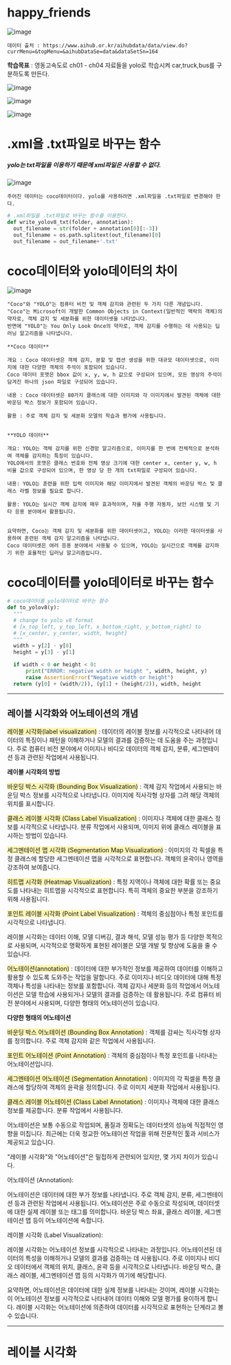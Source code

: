 # happy_friends
![image](https://github.com/sesac-google-ai-1st/happy_friends/assets/107024182/0909b93f-39fb-4e3d-8318-5e71d0628117)
```
데이터 출처 : https://www.aihub.or.kr/aihubdata/data/view.do?currMenu=&topMenu=&aihubDataSe=data&dataSetSn=164
```


**학습목표** : 영동고속도로 ch01 - ch04 자료들을 yolo로 학습시켜 car,truck,bus를 구분하도록 만든다.


![image](https://github.com/sesac-google-ai-1st/happy_friends/assets/147118232/523939c7-0ba1-4341-864e-69f7151c113b)

![image](https://github.com/sesac-google-ai-1st/happy_friends/assets/147118232/c26726d7-ae58-49a3-84e8-a0936f7d9003)

![image](https://github.com/sesac-google-ai-1st/happy_friends/assets/147118232/88266b98-a53e-40e4-9f6d-1825534d3150)


# .xml을 .txt파일로 바꾸는 함수
##### yolo는 txt파일을 이용하기 때문에 xml파일은 사용할 수 없다.

![image](https://github.com/sesac-google-ai-1st/happy_friends/assets/147118232/b2bcfd6a-340e-4c2f-b84a-fe932e2eb8a0)

```
주어진 데이터는 coco데이터이다. yolo를 사용하려면 .xml파일을 .txt파일로 변경해야 한다.
```

```python
# .xml파일을 .txt파일로 바꾸는 함수를 이용한다.
def write_yolov8_txt(folder, annotation):
  out_filename = str(folder + annotation[0][:-3])
  out_filename = os.path.splitext(out_filename)[0]
  out_filename = out_filename+'.txt'
```

# coco데이터와 yolo데이터의 차이

![image](https://github.com/sesac-google-ai-1st/happy_friends/assets/147118232/500ffcde-95ef-4c83-88bf-111ff9972ecd)

```
"Coco"와 "YOLO"는 컴퓨터 비전 및 객체 감지와 관련된 두 가지 다른 개념입니다. 
"Coco"는 Microsoft이 개발한 Common Objects in Context(일반적인 맥락의 객체)의 약자로, 객체 감지 및 세분화를 위한 데이터셋을 나타냅니다. 
반면에 "YOLO"는 You Only Look Once의 약자로, 객체 감지를 수행하는 데 사용되는 딥러닝 알고리즘을 나타냅니다.

**Coco 데이터**

개요 : Coco 데이터셋은 객체 감지, 분할 및 캡션 생성을 위한 대규모 데이터셋으로, 이미지에 대한 다양한 객체의 주석이 포함되어 있습니다.
Coco 데이터 포맷은 bbox 값이 x, y, w, h 값으로 구성되어 있으며, 모든 영상의 주석이 담겨진 하나의 json 파일로 구성되어 있습니다.

내용 : Coco 데이터셋은 80가지 클래스에 대한 이미지와 각 이미지에서 발견된 객체에 대한 바운딩 박스 정보가 포함되어 있습니다.

활용 : 주로 객체 감지 및 세분화 모델의 학습과 평가에 사용됩니다.


**YOLO 데이터**

개요: YOLO는 객체 감지를 위한 신경망 알고리즘으로, 이미지를 한 번에 전체적으로 분석하여 객체를 감지하는 특징이 있습니다.
YOLO에서의 포맷은 클래스 번호와 전체 영상 크기에 대한 center x, center y, w, h 비율 값으로 구성되어 있으며, 한 영상 당 한 개의 txt파일로 구성되어 있습니다. 

내용: YOLO는 훈련을 위한 입력 이미지와 해당 이미지에서 발견된 객체의 바운딩 박스 및 클래스 라벨 정보를 필요로 합니다.

활용: YOLO는 실시간 객체 감지에 매우 효과적이며, 자율 주행 자동차, 보안 시스템 및 기타 응용 분야에서 활용됩니다.


요약하면, Coco는 객체 감지 및 세분화를 위한 데이터셋이고, YOLO는 이러한 데이터셋을 사용하여 훈련된 객체 감지 알고리즘을 나타냅니다.
Coco 데이터셋은 여러 응용 분야에서 사용될 수 있으며, YOLO는 실시간으로 객체를 감지하기 위한 효율적인 딥러닝 알고리즘입니다.
```

# coco데이터를 yolo데이터로 바꾸는 함수

```python
# coco데이터를 yolo데이터로 바꾸는 함수
def to_yolov8(y):
  """
  # change to yolo v8 format
  # [x_top_left, y_top_left, x_bottom_right, y_bottom_right] to
  # [x_center, y_center, width, height]
  """
  width = y[2] - y[0]
  height = y[3] - y[1]

  if width < 0 or height < 0:
      print("ERROR: negative width or height ", width, height, y)
      raise AssertionError("Negative width or height")
  return (y[0] + (width/2)), (y[1] + (height/2)), width, height

```

---

## 레이블 시각화와 어노테이션의 개념

<span style="background-color:#fff5b1">레이블 시각화(label visualization)</span> : 데이터의 레이블 정보를 시각적으로 나타내어 데이터의 특징이나 패턴을 이해하거나 모델의 결과를 검증하는 데 도움을 주는 과정입니다. 
주로 컴퓨터 비전 분야에서 이미지나 비디오 데이터의 객체 감지, 분류, 세그멘테이션 등과 관련된 작업에서 사용됩니다.

**레이블 시각화의 방법**

<span style="background-color:#fff5b1">바운딩 박스 시각화 (Bounding Box Visualization)</span> : 객체 감지 작업에서 사용되는 바운딩 박스 정보를 시각적으로 나타냅니다. 이미지에 직사각형 상자를 그려 해당 객체의 위치를 표시합니다.

<span style="background-color:#fff5b1">클래스 레이블 시각화 (Class Label Visualization)</span> : 이미지나 객체에 대한 클래스 정보를 시각적으로 나타냅니다. 분류 작업에서 사용되며, 이미지 위에 클래스 레이블을 표시하는 방법이 있습니다.

<span style="background-color:#fff5b1">세그멘테이션 맵 시각화 (Segmentation Map Visualization)</span> : 이미지의 각 픽셀을 특정 클래스에 할당한 세그멘테이션 맵을 시각적으로 표현합니다. 객체의 윤곽이나 영역을 강조하여 보여줍니다.

<span style="background-color:#fff5b1">히트맵 시각화 (Heatmap Visualization)</span> : 특정 지역이나 객체에 대한 확률 또는 중요도를 나타내는 히트맵을 시각적으로 표현합니다. 특히 객체의 중요한 부분을 강조하기 위해 사용됩니다.

<span style="background-color:#fff5b1">포인트 레이블 시각화 (Point Label Visualization)</span> : 객체의 중심점이나 특정 포인트를 시각적으로 나타냅니다.

레이블 시각화는 데이터 이해, 모델 디버깅, 결과 해석, 모델 성능 평가 등 다양한 목적으로 사용되며, 시각적으로 명확하게 표현된 레이블은 모델 개발 및 향상에 도움을 줄 수 있습니다.



<span style="background-color:#fff5b1">어노테이션(annotation)</span> :  데이터에 대한 부가적인 정보를 제공하여 데이터를 이해하고 활용할 수 있도록 도와주는 작업을 말합니다. 
주로 이미지나 비디오 데이터에 대해 특정 객체나 특성을 나타내는 정보를 포함합니다. 
객체 감지나 세분화 등의 작업에서 어노테이션은 모델 학습에 사용되거나 모델의 결과를 검증하는 데 활용됩니다.
주로 컴퓨터 비전 분야에서 사용되며, 다양한 형태의 어노테이션이 있습니다.

**다양한 형태의 어노테이션**

<span style="background-color:#fff5b1">바운딩 박스 어노테이션 (Bounding Box Annotation)</span> : 객체를 감싸는 직사각형 상자를 정의합니다. 
주로 객체 감지와 같은 작업에서 사용됩니다.

<span style="background-color:#fff5b1">포인트 어노테이션 (Point Annotation)</span> : 객체의 중심점이나 특정 포인트를 나타내는 어노테이션입니다.

<span style="background-color:#fff5b1">세그멘테이션 어노테이션 (Segmentation Annotation)</span> : 이미지의 각 픽셀을 특정 클래스에 할당하여 객체의 윤곽을 정의합니다. 주로 이미지 세분화 작업에서 사용됩니다.

<span style="background-color:#fff5b1">클래스 레이블 어노테이션 (Class Label Annotation)</span> : 이미지나 객체에 대한 클래스 정보를 제공합니다. 분류 작업에서 사용됩니다.

어노테이션은 보통 수동으로 작업되며, 품질과 정확도는 데이터셋의 성능에 직접적인 영향을 미칩니다. 최근에는 더욱 정교한 어노테이션 작업을 위해 전문적인 툴과 서비스가 제공되고 있습니다.

"레이블 시각화"와 "어노테이션"은 밀접하게 관련되어 있지만, 몇 가지 차이가 있습니다.



어노테이션 (Annotation):

어노테이션은 데이터에 대한 부가 정보를 나타냅니다. 주로 객체 감지, 분류, 세그멘테이션 등과 관련된 작업에서 사용됩니다.
어노테이션은 주로 수동으로 작성되며, 데이터셋에 대한 실제 레이블 또는 태그를 의미합니다. 바운딩 박스 좌표, 클래스 레이블, 세그멘테이션 맵 등이 어노테이션에 속합니다.


레이블 시각화 (Label Visualization):

레이블 시각화는 어노테이션 정보를 시각적으로 나타내는 과정입니다. 어노테이션된 데이터의 특성을 이해하거나 모델의 결과를 검증하는 데 사용됩니다.
주로 이미지나 비디오 데이터에서 객체의 위치, 클래스, 윤곽 등을 시각적으로 나타냅니다. 바운딩 박스, 클래스 레이블, 세그멘테이션 맵 등의 시각화가 여기에 해당합니다.


요약하면, 어노테이션은 데이터에 대한 실제 정보를 나타내는 것이며, 레이블 시각화는 이 어노테이션 정보를 시각적으로 나타내어 데이터 이해와 모델 평가를 용이하게 합니다. 레이블 시각화는 어노테이션에 의존하여 데이터를 시각적으로 표현하는 단계라고 볼 수 있습니다.

---

# 레이블 시각화
